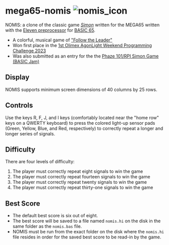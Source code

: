 # mega65-nomis ![nomis_icon](https://github.com/tonedef71/agon-nomis/assets/3978924/18a23763-fa54-40e9-8d44-6b062499622d)

NOMIS: a clone of the classic game [*Simon*](https://en.wikipedia.org/wiki/Simon_(game)) written for the MEGA65 written with the [Eleven preprocessor](https://github.com/MEGA65/eleven) for [BASIC 65](https://files.mega65.org?id=42d0f1f9-610a-45f9-bad1-9502f0e6eb7d).
* A colorful, musical game of ["Follow the Leader"](https://en.wikipedia.org/wiki/Follow_the_leader_(game))
* Won first place in the [1st Olimex AgonLight Weekend Programming Challenge 2023](https://olimex.wordpress.com/2023/04/21/agonlight-weekend-programming-challenge-issue-1/)
* Was also submitted as an entry for the the [Phaze 101/RPI Simon Game (BASIC Jam)](https://itch.io/jam/simongame)

## Display
NOMIS supports minimum screen dimensions of 40 columns by 25 rows.

## Controls
Use the keys R, F, J, and I keys (comfortably located near the "home row" keys on a QWERTY keyboard) to press the colored light-up sensor pads (Green, Yellow, Blue, and Red, respectively) to correctly repeat a longer and longer series of signals.

## Difficulty
There are four levels of difficulty:
1. The player must correctly repeat eight signals to win the game
2. The player must correctly repeat fourteen signals to win the game
3. The player must correctly repeat twenty signals to win the game
4. The player must correctly repeat thirty-one signals to win the game

## Best Score
* The default best score is six out of eight.
* The best score will be saved to a file named `nomis.hi` on the disk in the same folder as the `nomis.bas` file.
* NOMIS must be run from the exact folder on the disk where the `nomis.hi` file resides in order for the saved best score to be read-in by the game.
